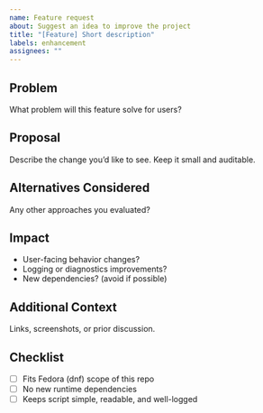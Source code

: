 ```yaml
---
name: Feature request
about: Suggest an idea to improve the project
title: "[Feature] Short description"
labels: enhancement
assignees: ""
---
```


## Problem

What problem will this feature solve for users?

## Proposal

Describe the change you’d like to see. Keep it small and auditable.

## Alternatives Considered

Any other approaches you evaluated?

## Impact

- User-facing behavior changes?
- Logging or diagnostics improvements?
- New dependencies? (avoid if possible)

## Additional Context

Links, screenshots, or prior discussion.

## Checklist

- [ ] Fits Fedora (dnf) scope of this repo
- [ ] No new runtime dependencies
- [ ] Keeps script simple, readable, and well-logged

